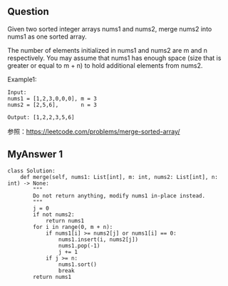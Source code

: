 ## Question

Given two sorted integer arrays nums1 and nums2, merge nums2 into nums1 as one sorted array.

The number of elements initialized in nums1 and nums2 are m and n respectively.
You may assume that nums1 has enough space (size that is greater or equal to m + n) to hold additional elements from nums2.

Example1:
```
Input:
nums1 = [1,2,3,0,0,0], m = 3
nums2 = [2,5,6],       n = 3

Output: [1,2,2,3,5,6]
```

参照：https://leetcode.com/problems/merge-sorted-array/


## MyAnswer 1
```
class Solution:
    def merge(self, nums1: List[int], m: int, nums2: List[int], n: int) -> None:
        """
        Do not return anything, modify nums1 in-place instead.
        """
        j = 0
        if not nums2:
            return nums1
        for i in range(0, m + n):
            if nums1[i] >= nums2[j] or nums1[i] == 0:
                nums1.insert(i, nums2[j])
                nums1.pop(-1)
                j += 1
            if j >= n:
                nums1.sort()
                break
        return nums1
```

